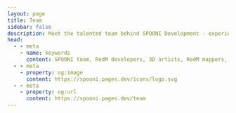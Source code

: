 ```yaml
---
layout: page
title: Team
sidebar: false
description: Meet the talented team behind SPOONI Development - experienced 3D artists, mappers, developers, and creators building premium RedM content for Red Dead Redemption 2 roleplay communities.
head:
  - - meta
    - name: keywords
      content: SPOONI team, RedM developers, 3D artists, RedM mappers, game developers, content creators, RDR2 modding team, SPOONI staff
  - - meta
    - property: og:image
      content: https://spooni.pages.dev/icons/logo.svg
  - - meta
    - property: og:url
      content: https://spooni.pages.dev/team
---
```


<script setup>
    import {
    VPTeamPage,
    VPTeamPageTitle,
    VPTeamMembers,
    VPTeamPageSection
    } from 'vitepress/theme'

    const director = [
        {
            avatar: '/icons/logo.svg',
            name: 'SPOONI',
            title: 'Founder & Director',
            links: [
                { icon: 'github', link: 'https://github.com/Masterspooni' },
                { icon: 'discord', link: 'https://discordapp.com/users/271688304674471937/' },
            ]
        },
    ]

    const supervisor = [
        {
            avatar: '/team/finn.webp',
            name: 'FINN',
            title: 'Lead Mapper',
            links: [
                { icon: 'discord', link: 'https://discordapp.com/users/478599137563115520/' },
            ]
        },
    ]

    const artist = [
        {
            avatar: '/team/artist/arthur.webp',
            name: 'Arthur Mottergan',
            title: 'Lead 3D Artist',
            links: [
                { icon: 'github', link: 'https://github.com/Simastrix' },
                { icon: 'discord', link: 'https://discordapp.com/users/540860975218163724/' },
            ]
        },
        {
            avatar: '/team/artist/mike.webp',
            name: 'Mike',
            title: '3D Artist',
            links: [
                { icon: 'discord', link: 'https://discordapp.com/users/158243778895937536/' },
            ]
        },
        {
            avatar: '/team/artist/howard.webp',
            name: 'Howard',
            title: '3D Artist',
            links: [
                { icon: 'discord', link: 'https://discordapp.com/users/1033065913219555358/' },
            ]
        },
        {
            avatar: '/team/artist/coralstar.webp',
            name: 'CoralStar',
            title: 'Junior 3D Artist',
            links: [
                { icon: 'discord', link: 'https://discordapp.com/users/335141940561575936/' },
            ]
        },
        {
            avatar: '/team/artist/monokuma.webp',
            name: 'Monokuma',
            title: 'Junior 3D Artist',
            links: [
                { icon: 'discord', link: 'https://discordapp.com/users/432593791157927938/' },
            ]
        },
        {
            avatar: '/team/artist/karol-klaput.webp',
            name: 'Karol Klaput',
            title: 'Junior 3D Artist',
            links: [
                { icon: 'discord', link: 'https://discord.com/users/358249807640264706' },
            ]
        },
        {
            avatar: '/team/artist/konzi.webp',
            name: 'Konzi',
            title: 'Junior 3D Artist',
            links: [
                { icon: 'discord', link: 'https://discord.com/users/219478609461641216' },
            ]
        },
        {
            avatar: '/team/artist/winterfresh.webp',
            name: 'W1nterFresh',
            title: 'Junior 3D Artist',
            links: [
                { icon: 'discord', link: 'https://discord.com/users/265522080945012746' },
            ]
        },
    ]

    const developer = [
        {
            avatar: 'https://cdn.discordapp.com/avatars/549911000976195590/94bdab75a18e8191e71478bcc86e414d.webp?size=128',
            name: 'Emotion',
            title: 'Developer',
            links: [
                { icon: 'github', link: 'https://github.com/Emotion06' },
                { icon: 'discord', link: 'https://discordapp.com/users/549911000976195590/' },
            ]
        },
        {
            avatar: 'https://avatars.githubusercontent.com/u/102512250?v=4',
            name: 'Dietrich',
            title: 'Developer',
            links: [
                { icon: 'github', link: 'https://github.com/Dietrich-io' },
                { icon: 'discord', link: 'https://discordapp.com/users/188354110100209665/' },
            ]
        },
        {
            avatar: 'https://avatars.githubusercontent.com/u/10331752?v=4',
            name: 'Roschy',
            title: 'Developer',
            links: [
                { icon: 'github', link: 'https://github.com/JulianLegler' },
                { icon: 'discord', link: 'https://discordapp.com/users/221575559526875136/' },
            ]
        },
        {
            avatar: 'icons/user.svg',
            name: 'LeFruJohn',
            title: 'Developer',
            links: [
                { icon: 'github', link: 'https://github.com/LeFruJohn0' },
                { icon: 'discord', link: 'https://discordapp.com/users/893217081900802101/' },
            ]
        },
    ]

    const mapper = [
        {
            avatar: '/team/mapper/leesh.webp',
            name: 'Leesh',
            title: 'Mapper',
            links: [
                { icon: 'discord', link: 'https://discordapp.com/users/355024108301582349/' },
            ]
        },
        {
            avatar: '/team/mapper/dotster.webp',
            name: 'Dotster',
            title: 'Mapper',
            links: [
                { icon: 'discord', link: 'https://discordapp.com/users/198670591820038144/' },
            ]
        },
        {
            avatar: '/team/mapper/blossom.webp',
            name: 'Blossom',
            title: 'Mapper',
            links: [
                { icon: 'discord', link: 'https://discordapp.com/users/648954858505764866/' },
            ]
        },      
        {
            avatar: '/team/mapper/amnesia69.webp',
            name: 'amnesia69',
            title: 'Mapper',
            links: [
                { icon: 'discord', link: 'https://discordapp.com/users/884021556404166676/' },
            ]
        }, 
        {
            avatar: '/team/mapper/lucy.webp',
            name: 'Lucy',
            title: 'Mapper',
            links: [
                { icon: 'discord', link: 'https://discordapp.com/users/73468826716471296/' },
            ]
        },   
        {
            avatar: '/team/mapper/bunny.webp',
            name: '𝓑𝓾𝓷𝓷𝔂',
            title: 'Mapper',
            links: [
                { icon: 'discord', link: 'https://discordapp.com/users/746266875058716702/' },
            ]
        }, 
        {
            avatar: '/team/mapper/sundragoness.webp',
            name: 'SunDragoness',
            title: 'Mapper',
            links: [
                { icon: 'discord', link: 'https://discordapp.com/users/263565721106120704/' },
            ]
        }, 
        {
            avatar: '/team/mapper/brirae.webp',
            name: 'Birae',
            title: 'Mapper',
            links: [
                { icon: 'discord', link: 'https://discordapp.com/users/106866103539523584/' },
            ]
        },
        {
            avatar: '/team/mapper/xopotsiexo.webp',
            name: 'xopotsiexo',
            title: 'Mapper',
            links: [
                { icon: 'discord', link: 'https://discord.com/users/768581098921787412' },
            ]
        },
        {
            avatar: '/team/mapper/fae.webp',
            name: 'Fae',
            title: 'Mapper',
            links: [
                { icon: 'discord', link: 'https://discord.com/users/232058260809711617' },
            ]
        },
        {
            avatar: '/team/mapper/dutch.webp',
            name: 'Dutch',
            title: 'Mapper',
            links: [
                { icon: 'discord', link: 'https://discord.com/users/816093413190664215' },
            ]
        },
        {
            avatar: '/team/mapper/ben.webp',
            name: 'Ben',
            title: 'Mapper',
            links: [
                { icon: 'discord', link: 'https://discord.com/users/623218499501686825' },
            ]
        },
        {
            avatar: '/team/mapper/cherri.webp',
            name: 'Cherri',
            title: 'Mapper',
            links: [
                { icon: 'discord', link: 'https://discord.com/users/522488409139314699' },
            ]
        },
        {
            avatar: '/team/mapper/d2dfe.webp',
            name: 'D2Dfe',
            title: 'Mapper',
            links: [
                { icon: 'discord', link: 'https://discord.com/users/299984478762434561' },
            ]
        },
        {
            avatar: '/team/mapper/heikki.webp',
            name: '𝐇𝐄𝐈𝐊𝐊𝐈',
            title: 'Mapper',
            links: [
                { icon: 'discord', link: 'https://discord.com/users/514809975734927361' },
            ]
        },
        {
            avatar: '/team/mapper/kate.webp',
            name: 'Kate',
            title: 'Mapper',
            links: [
                { icon: 'discord', link: 'https://discord.com/users/287651757142835200' },
            ]
        },
        {
            avatar: '/team/mapper/katsuru.webp',
            name: 'Katsuru',
            title: 'Mapper',
            links: [
                { icon: 'discord', link: 'https://discord.com/users/125306329152618496' },
            ]
        },
        {
            avatar: '/team/mapper/konrad.webp',
            name: 'Konrad',
            title: 'Mapper',
            links: [
                { icon: 'discord', link: 'https://discord.com/users/576507448865718293' },
            ]
        },
        {
            avatar: '/team/mapper/missghouls.webp',
            name: 'MissGhouls',
            title: 'Mapper',
            links: [
                { icon: 'discord', link: 'https://discord.com/users/205782927508897792' },
            ]
        },
        {
            avatar: '/team/mapper/muvvabear.webp',
            name: 'Muvvabear',
            title: 'Mapper',
            links: [
                { icon: 'discord', link: 'https://discord.com/users/726473544522924032' },
            ]
        },
        {
            avatar: '/team/mapper/céline.webp',
            name: 'Ohozelot | Céline',
            title: 'Mapper',
            links: [
                { icon: 'discord', link: 'https://discord.com/users/237969728239435776' },
            ]
        },
    ]

    const socialmedia = [
        {
            avatar: '/team/mapper/sunny.webp',
            name: 'Sunny',
            title: 'Social Media',
            links: [
                { icon: 'discord', link: 'https://discord.com/users/1086682188587729037' },
            ]
        },
    ]
</script>

<VPTeamPage>
    <VPTeamPageTitle><template #title>Our Team</template></VPTeamPageTitle>
    <!-- Director -->
    <VPTeamPageSection>
        <template #title>Director</template>
        <template #members><VPTeamMembers size="medium" :members="director" /></template>
    </VPTeamPageSection>
    <!-- Supervisor -->
    <VPTeamPageSection>
        <template #title>Supervisor</template>
        <template #members><VPTeamMembers size="small" :members="supervisor" /></template>
    </VPTeamPageSection>
    <!-- 3D Artist -->
    <VPTeamPageSection>
        <template #title>3D Artist</template>
        <template #members><VPTeamMembers size="small" :members="artist" /></template>
    </VPTeamPageSection>
    <!-- Developer -->
    <VPTeamPageSection>
        <template #title>Developer</template>
        <template #members><VPTeamMembers size="small" :members="developer" /></template>
    </VPTeamPageSection>
    <!-- Mapper -->
    <VPTeamPageSection>
        <template #title>Mapper</template>
        <template #members><VPTeamMembers size="small" :members="mapper" /></template>
    </VPTeamPageSection>
    <!-- Social Media -->
    <VPTeamPageSection>
        <template #title>Social Media</template>
        <template #members><VPTeamMembers size="small" :members="socialmedia" /></template>
    </VPTeamPageSection>
</VPTeamPage>